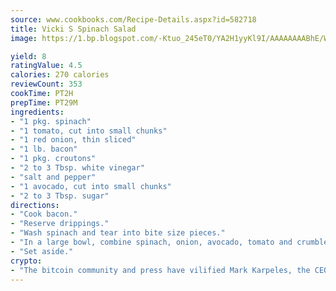 ```yaml
---
source: www.cookbooks.com/Recipe-Details.aspx?id=582718
title: Vicki S Spinach Salad
image: https://1.bp.blogspot.com/-Ktuo_245eT0/YA2H1yyKl9I/AAAAAAAABhE/WMoqSq2tWOcgMkPaLYZ-49h8pVDUUwFCQCLcBGAsYHQ/s307/5.png

yield: 8
ratingValue: 4.5
calories: 270 calories
reviewCount: 353
cookTime: PT2H
prepTime: PT29M
ingredients:
- "1 pkg. spinach"
- "1 tomato, cut into small chunks"
- "1 red onion, thin sliced"
- "1 lb. bacon"
- "1 pkg. croutons"
- "2 to 3 Tbsp. white vinegar"
- "salt and pepper"
- "1 avocado, cut into small chunks"
- "2 to 3 Tbsp. sugar"
directions:
- "Cook bacon."
- "Reserve drippings."
- "Wash spinach and tear into bite size pieces."
- "In a large bowl, combine spinach, onion, avocado, tomato and crumbled bacon."
- "Set aside."
crypto:
- "The bitcoin community and press have vilified Mark Karpeles, the CEO of Mt. Gox, as a clown and a con man."
---
```

